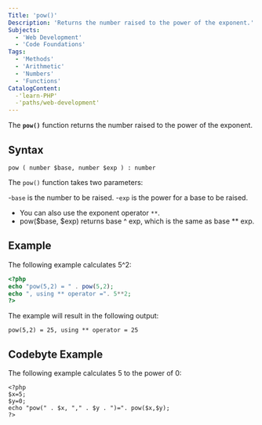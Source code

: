 ```yaml
---
Title: 'pow()'
Description: 'Returns the number raised to the power of the exponent.'
Subjects: 
  - 'Web Development'
  - 'Code Foundations'
Tags: 
  - 'Methods'
  - 'Arithmetic'
  - 'Numbers'
  - 'Functions'
CatalogContent:
  -'learn-PHP'
  -'paths/web-development'
--- 
```


The **`pow()`** function returns the number raised to the power of the exponent.

## Syntax 

```pseudo 
pow ( number $base, number $exp ) : number 
``` 

The `pow()` function takes two parameters: 

-`base` is the number to be raised.
-`exp` is the power for a base to be raised.
- You can also use the exponent operator `**`.
- pow($base, $exp) returns base ^ exp, which is the same as base ** exp.  

## Example 

The following example calculates 5^2:

```php
<?php
echo "pow(5,2) = " . pow(5,2);
echo ", using ** operator =". 5**2;
?> 
``` 

The example will result in the following output:

```shell 
pow(5,2) = 25, using ** operator = 25
``` 

## Codebyte Example

The following example calculates 5 to the power of 0:

```codebyte/php 
<?php
$x=5;
$y=0;
echo "pow(" . $x, "," . $y . ")=". pow($x,$y);
?> 
```
